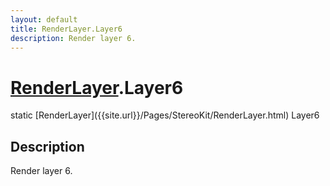 ```yaml
---
layout: default
title: RenderLayer.Layer6
description: Render layer 6.
---
```

# [RenderLayer]({{site.url}}/Pages/StereoKit/RenderLayer.html).Layer6

<div class='signature' markdown='1'>
static [RenderLayer]({{site.url}}/Pages/StereoKit/RenderLayer.html) Layer6
</div>

## Description
Render layer 6.

